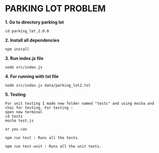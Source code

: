 # PARKING LOT PROBLEM

**1. Go to directory parking lot**

```
cd parking_lot_2.0.0
```

**2. Install all dependencies**

```
npm install
```

**3. Run index.js file**

```
node src/index.js
```

**4. For running with txt file**

```
node src/index.js data/parking_lot2.txt
```

**5. Testing**

```
For unit testing I made new folder named "tests" and using mocha and chai for testing. For testing : 
open new terminal 
cd tests
mocha test.js

or you can 

npm run test : Runs all the tests.

npm run test-unit : Runs all the unit tests.
```